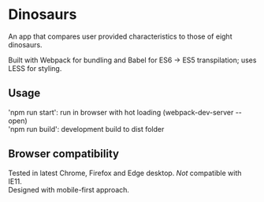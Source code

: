 # Dinosaurs
An app that compares user provided characteristics to those of eight dinosaurs.

Built with Webpack for bundling and Babel for ES6 -> ES5 transpilation; uses LESS for styling.

## Usage
'npm run start': run in browser with hot loading (webpack-dev-server --open)<br />
'npm run build': development build to dist folder

## Browser compatibility
Tested in latest Chrome, Firefox and Edge desktop. *Not* compatible with IE11.<br />
Designed with mobile-first approach.

